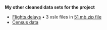 __My other cleaned data sets for the project__

* [Flights delays](https://drive.google.com/drive/folders/1zppG548dhRV3kHWo3i4vH-zA2FIZn3eo?usp=sharing) • 3 xslx files in [51 mb zip file](https://drive.google.com/file/d/1LI3I3wdm84GQVbdFdOTtVNSYpJE32bae/view?usp=sharing)
* [Census data](https://github.com/Mostafa-At-GitHub/MyProjects-At-Udacity/blob/master/Marketing%20Analytics%20Nanodegree/4th%20proj%20-%20YouTube%20Video%20Categories%20Statistics%20Tableau%20Dashboard/my%20other%20cleaned%20data%20sets/acs2015-county-data.xlsx)
